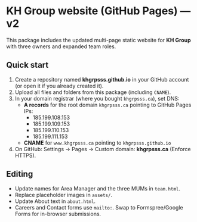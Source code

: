 
# KH Group website (GitHub Pages) — v2

This package includes the updated multi-page static website for **KH Group** with three owners and expanded team roles.

## Quick start
1. Create a repository named **khgrpsss.github.io** in your GitHub account (or open it if you already created it).
2. Upload all files and folders from this package (including `CNAME`).
3. In your domain registrar (where you bought `khgrpsss.ca`), set DNS:
   - **A records** for the root domain `khgrpsss.ca` pointing to GitHub Pages IPs:
     - 185.199.108.153
     - 185.199.109.153
     - 185.199.110.153
     - 185.199.111.153
   - **CNAME** for `www.khgrpsss.ca` pointing to `khgrpsss.github.io`
4. On GitHub: Settings → Pages → Custom domain: **khgrpsss.ca** (Enforce HTTPS).

## Editing
- Update names for Area Manager and the three MUMs in `team.html`.
- Replace placeholder images in `assets/`.
- Update About text in `about.html`.
- Careers and Contact forms use `mailto:`. Swap to Formspree/Google Forms for in-browser submissions.

